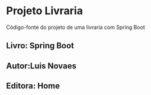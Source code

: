# Projeto Livraria 
Código-fonte do projeto de uma livraria com Spring Boot 

## Livro: Spring Boot
## Autor:Luis Novaes
## Editora: Home
